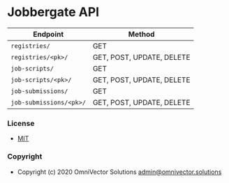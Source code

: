 # Jobbergate API





Endpoint                | Method
----------------------- | -------------------
`registries/`           | GET
`registries/<pk>/`      | GET, POST, UPDATE, DELETE
`job-scripts/`          | GET
`job-scripts/<pk>/`     | GET, POST, UPDATE, DELETE
`job-submissions/`      | GET
`job-submissions/<pk>/` | GET, POST, UPDATE, DELETE


### License
* [MIT](LICENSE)

### Copyright
* Copyright (c) 2020 OmniVector Solutions <admin@omnivector.solutions>
